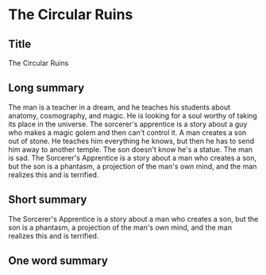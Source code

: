 # The Circular Ruins

## Title
The Circular Ruins

## Long summary
The man is a teacher in a dream, and he teaches his students about anatomy, cosmography, and magic. He is looking for a soul worthy of taking its place in the universe.   The sorcerer's apprentice is a story about a guy who makes a magic golem and then can't control it.  A man creates a son out of stone. He teaches him everything he knows, but then he has to send him away to another temple. The son doesn't know he's a statue. The man is sad.  The Sorcerer's Apprentice is a story about a man who creates a son, but the son is a phantasm, a projection of the man's own mind, and the man realizes this and is terrified.

## Short summary
The Sorcerer's Apprentice is a story about a man who creates a son, but the son is a phantasm, a projection of the man's own mind, and the man realizes this and is terrified.

## One word summary

